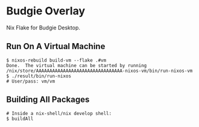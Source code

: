 # Budgie Overlay

Nix Flake for Budgie Desktop.

## Run On A Virtual Machine

```shell
$ nixos-rebuild build-vm --flake .#vm
Done.  The virtual machine can be started by running /nix/store/AAAAAAAAAAAAAAAAAAAAAAAAAAAAAAAA-nixos-vm/bin/run-nixos-vm
$ ./result/bin/run-nixos
# User/pass: vm/vm
```

## Building All Packages

```shell
# Inside a nix-shell/nix develop shell:
$ buildAll
```
